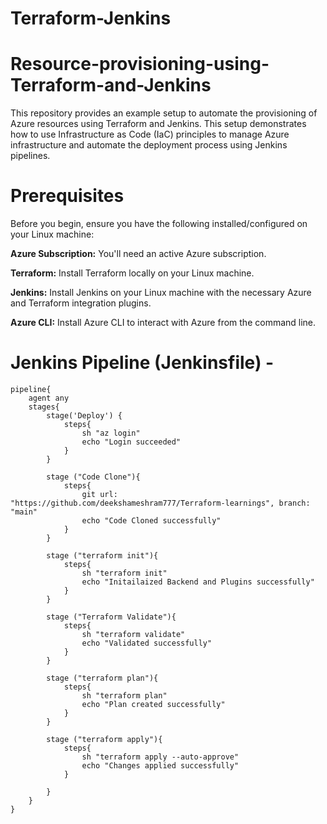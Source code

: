 # Terraform-Jenkins
# Resource-provisioning-using-Terraform-and-Jenkins
This repository provides an example setup to automate the provisioning of Azure resources using Terraform and Jenkins. This setup demonstrates how to use Infrastructure as Code (IaC) principles to manage Azure infrastructure and automate the deployment process using Jenkins pipelines.

# Prerequisites
Before you begin, ensure you have the following installed/configured on your Linux machine:

**Azure Subscription:** You'll need an active Azure subscription.

**Terraform:** Install Terraform locally on your Linux machine.

**Jenkins:** Install Jenkins on your Linux machine with the necessary Azure and Terraform integration plugins.

**Azure CLI:** Install Azure CLI to interact with Azure from the command line.

# Jenkins Pipeline (Jenkinsfile) -
```
pipeline{
    agent any
    stages{
        stage('Deploy') {
            steps{
                sh "az login"
                echo "Login succeeded"
            }
        }
        
        stage ("Code Clone"){
            steps{
                git url: "https://github.com/deekshameshram777/Terraform-learnings", branch: "main"
                echo "Code Cloned successfully"
            }
        }
        
        stage ("terraform init"){
            steps{
                sh "terraform init"
                echo "Initailaized Backend and Plugins successfully"
            }
        }
        
        stage ("Terraform Validate"){
            steps{
                sh "terraform validate"
                echo "Validated successfully"
            }
        }
        
        stage ("terraform plan"){
            steps{
                sh "terraform plan"
                echo "Plan created successfully"
            }
        }
        
        stage ("terraform apply"){
            steps{
                sh "terraform apply --auto-approve"
                echo "Changes applied successfully"
            }
                
        }
    }
}
```
